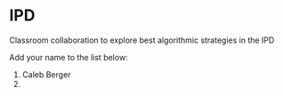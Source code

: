 # IPD
Classroom collaboration to explore best algorithmic strategies in the IPD

Add your name to the list below:

1. Caleb Berger
2. 

